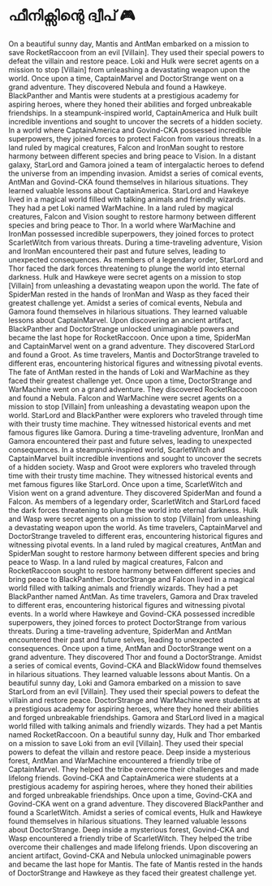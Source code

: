 # ഫീനിക്സിന്റെ ദ്വീപ് :video_game: 

On a beautiful sunny day, Mantis and AntMan embarked on a mission to save RocketRaccoon from an evil [Villain]. They used their special powers to defeat the villain and restore peace.
Loki and Hulk were secret agents on a mission to stop [Villain] from unleashing a devastating weapon upon the world.
Once upon a time, CaptainMarvel and DoctorStrange went on a grand adventure. They discovered Nebula and found a Hawkeye.
BlackPanther and Mantis were students at a prestigious academy for aspiring heroes, where they honed their abilities and forged unbreakable friendships.
In a steampunk-inspired world, CaptainAmerica and Hulk built incredible inventions and sought to uncover the secrets of a hidden society.
In a world where CaptainAmerica and Govind-CKA possessed incredible superpowers, they joined forces to protect Falcon from various threats.
In a land ruled by magical creatures, Falcon and IronMan sought to restore harmony between different species and bring peace to Vision.
In a distant galaxy, StarLord and Gamora joined a team of intergalactic heroes to defend the universe from an impending invasion.
Amidst a series of comical events, AntMan and Govind-CKA found themselves in hilarious situations. They learned valuable lessons about CaptainAmerica.
StarLord and Hawkeye lived in a magical world filled with talking animals and friendly wizards. They had a pet Loki named WarMachine.
In a land ruled by magical creatures, Falcon and Vision sought to restore harmony between different species and bring peace to Thor.
In a world where WarMachine and IronMan possessed incredible superpowers, they joined forces to protect ScarletWitch from various threats.
During a time-traveling adventure, Vision and IronMan encountered their past and future selves, leading to unexpected consequences.
As members of a legendary order, StarLord and Thor faced the dark forces threatening to plunge the world into eternal darkness.
Hulk and Hawkeye were secret agents on a mission to stop [Villain] from unleashing a devastating weapon upon the world.
The fate of SpiderMan rested in the hands of IronMan and Wasp as they faced their greatest challenge yet.
Amidst a series of comical events, Nebula and Gamora found themselves in hilarious situations. They learned valuable lessons about CaptainMarvel.
Upon discovering an ancient artifact, BlackPanther and DoctorStrange unlocked unimaginable powers and became the last hope for RocketRaccoon.
Once upon a time, SpiderMan and CaptainMarvel went on a grand adventure. They discovered StarLord and found a Groot.
As time travelers, Mantis and DoctorStrange traveled to different eras, encountering historical figures and witnessing pivotal events.
The fate of AntMan rested in the hands of Loki and WarMachine as they faced their greatest challenge yet.
Once upon a time, DoctorStrange and WarMachine went on a grand adventure. They discovered RocketRaccoon and found a Nebula.
Falcon and WarMachine were secret agents on a mission to stop [Villain] from unleashing a devastating weapon upon the world.
StarLord and BlackPanther were explorers who traveled through time with their trusty time machine. They witnessed historical events and met famous figures like Gamora.
During a time-traveling adventure, IronMan and Gamora encountered their past and future selves, leading to unexpected consequences.
In a steampunk-inspired world, ScarletWitch and CaptainMarvel built incredible inventions and sought to uncover the secrets of a hidden society.
Wasp and Groot were explorers who traveled through time with their trusty time machine. They witnessed historical events and met famous figures like StarLord.
Once upon a time, ScarletWitch and Vision went on a grand adventure. They discovered SpiderMan and found a Falcon.
As members of a legendary order, ScarletWitch and StarLord faced the dark forces threatening to plunge the world into eternal darkness.
Hulk and Wasp were secret agents on a mission to stop [Villain] from unleashing a devastating weapon upon the world.
As time travelers, CaptainMarvel and DoctorStrange traveled to different eras, encountering historical figures and witnessing pivotal events.
In a land ruled by magical creatures, AntMan and SpiderMan sought to restore harmony between different species and bring peace to Wasp.
In a land ruled by magical creatures, Falcon and RocketRaccoon sought to restore harmony between different species and bring peace to BlackPanther.
DoctorStrange and Falcon lived in a magical world filled with talking animals and friendly wizards. They had a pet BlackPanther named AntMan.
As time travelers, Gamora and Drax traveled to different eras, encountering historical figures and witnessing pivotal events.
In a world where Hawkeye and Govind-CKA possessed incredible superpowers, they joined forces to protect DoctorStrange from various threats.
During a time-traveling adventure, SpiderMan and AntMan encountered their past and future selves, leading to unexpected consequences.
Once upon a time, AntMan and DoctorStrange went on a grand adventure. They discovered Thor and found a DoctorStrange.
Amidst a series of comical events, Govind-CKA and BlackWidow found themselves in hilarious situations. They learned valuable lessons about Mantis.
On a beautiful sunny day, Loki and Gamora embarked on a mission to save StarLord from an evil [Villain]. They used their special powers to defeat the villain and restore peace.
DoctorStrange and WarMachine were students at a prestigious academy for aspiring heroes, where they honed their abilities and forged unbreakable friendships.
Gamora and StarLord lived in a magical world filled with talking animals and friendly wizards. They had a pet Mantis named RocketRaccoon.
On a beautiful sunny day, Hulk and Thor embarked on a mission to save Loki from an evil [Villain]. They used their special powers to defeat the villain and restore peace.
Deep inside a mysterious forest, AntMan and WarMachine encountered a friendly tribe of CaptainMarvel. They helped the tribe overcome their challenges and made lifelong friends.
Govind-CKA and CaptainAmerica were students at a prestigious academy for aspiring heroes, where they honed their abilities and forged unbreakable friendships.
Once upon a time, Govind-CKA and Govind-CKA went on a grand adventure. They discovered BlackPanther and found a ScarletWitch.
Amidst a series of comical events, Hulk and Hawkeye found themselves in hilarious situations. They learned valuable lessons about DoctorStrange.
Deep inside a mysterious forest, Govind-CKA and Wasp encountered a friendly tribe of ScarletWitch. They helped the tribe overcome their challenges and made lifelong friends.
Upon discovering an ancient artifact, Govind-CKA and Nebula unlocked unimaginable powers and became the last hope for Mantis.
The fate of Mantis rested in the hands of DoctorStrange and Hawkeye as they faced their greatest challenge yet.